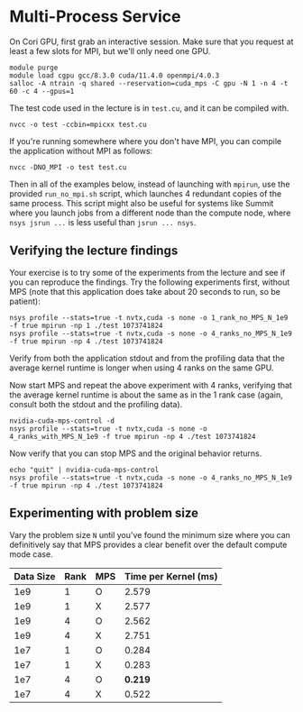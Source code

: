 # Multi-Process Service

On Cori GPU, first grab an interactive session. Make sure that you request at least a few slots for MPI, but we'll only need one GPU.

```
module purge
module load cgpu gcc/8.3.0 cuda/11.4.0 openmpi/4.0.3
salloc -A ntrain -q shared --reservation=cuda_mps -C gpu -N 1 -n 4 -t 60 -c 4 --gpus=1
```

The test code used in the lecture is in `test.cu`, and it can be compiled with.

```
nvcc -o test -ccbin=mpicxx test.cu
```

If you're running somewhere where you don't have MPI, you can compile the application without MPI as follows:

```
nvcc -DNO_MPI -o test test.cu
```

Then in all of the examples below, instead of launching with `mpirun`, use the provided `run_no_mpi.sh` script, which launches 4 redundant copies of the same process. This script might also be useful for systems like Summit where you launch jobs from a different node than the compute node, where `nsys jsrun ...` is less useful than `jsrun ... nsys`.

## Verifying the lecture findings

Your exercise is to try some of the experiments from the lecture and see if you can reproduce the findings. Try the following experiments first, without MPS (note that this application does take about 20 seconds to run, so be patient):

```
nsys profile --stats=true -t nvtx,cuda -s none -o 1_rank_no_MPS_N_1e9 -f true mpirun -np 1 ./test 1073741824
nsys profile --stats=true -t nvtx,cuda -s none -o 4_ranks_no_MPS_N_1e9 -f true mpirun -np 4 ./test 1073741824
```

Verify from both the application stdout and from the profiling data that the average kernel runtime is longer when using 4 ranks on the same GPU.

Now start MPS and repeat the above experiment with 4 ranks, verifying that the average kernel runtime is about the same as in the 1 rank case (again, consult both the stdout and the profiling data).

```
nvidia-cuda-mps-control -d
nsys profile --stats=true -t nvtx,cuda -s none -o 4_ranks_with_MPS_N_1e9 -f true mpirun -np 4 ./test 1073741824
```

Now verify that you can stop MPS and the original behavior returns.

```
echo "quit" | nvidia-cuda-mps-control
nsys profile --stats=true -t nvtx,cuda -s none -o 4_ranks_no_MPS_N_1e9 -f true mpirun -np 4 ./test 1073741824
```

## Experimenting with problem size

Vary the problem size `N` until you've found the minimum size where you can definitively say that MPS provides a clear benefit over the default compute mode case.

| Data Size | Rank | MPS | Time per Kernel (ms) |
|-----------|------|-----|----------------------|
| 1e9       | 1    | O   | 2.579                |
| 1e9       | 1    | X   | 2.577                |
| 1e9       | 4    | O   | 2.562                |
| 1e9       | 4    | X   | 2.751                |
| 1e7       | 1    | O   | 0.284                |
| 1e7       | 1    | X   | 0.283                |
| 1e7       | 4    | O   | **0.219**                |
| 1e7       | 4    | X   | 0.522                |
